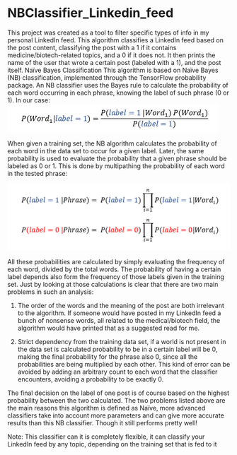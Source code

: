 # NBClassifier_Linkedin_feed
This project was created as a tool to filter specific types of info in my personal LinkedIn feed. This algorithm classifies a LinkedIn feed based on the post content, classifying the post with a 1 if it contains medicine/biotech-related topics, and a 0 if it does not. It then prints the name of the user that wrote a certain post (labeled with a 1), and the post itself. 
Naïve Bayes Classification 
This algorithm is based on Naïve Bayes (NB) classification, implemented through the TensorFlow probability package.  An NB classifier uses the Bayes rule to calculate the probability of each word occurring in each phrase, knowing the label of such phrase (0 or 1). In our case:
      ![alt text](https://github.com/gavrielhan/NBClassifier_Linkedin_feed/blob/d9e0d10d9030415da84eccec0d05618622f18645/Screenshot%202022-08-28%20193500.png)

When given a training set, the NB algorithm calculates the probability of each word in the data set to occur for a given label. Later, the same probability is used to evaluate the probability that a given phrase should be labeled as 0 or 1. This is done by multipathing the probability of each word in the tested phrase: 
           
![alt text](https://github.com/gavrielhan/NBClassifier_Linkedin_feed/blob/f1430ffad2f9c33d1e071fd600d87941b9c79e43/Screenshot%202022-08-28%20194226.png)

All these probabilities are calculated by simply evaluating the frequency of each word, divided by the total words. The probability of having a certain label depends also form the frequency of those labels given in the training set. Just by looking at those calculations is clear that there are two main problems in such an analysis:

1) The order of the words and the meaning of the post are both irrelevant to the algorithm. If someone would have posted in my LinkedIn feed a bunch of nonsense words, all related to the medical/biotech field, the algorithm would have printed that as a suggested read for me. 

2) Strict dependency from the training data set, if a world is not present in the data set is calculated probability to be in a certain label will be 0, making the final probability for the phrase also 0, since all the probabilities are being multiplied by each other. This kind of error can be avoided by adding an arbitrary count to each word that the classifier encounters, avoiding a probability to be exactly 0.

The final decision on the label of one post is of course based on the highest probability between the two calculated. 
The two problems listed above are the main reasons this algorithm is defined as Naïve, more advanced classifiers take into account more parameters and can give more accurate results than this NB classifier. Though it still performs pretty well!

Note: This classifier can it is completely flexible, it can classify your LinkedIn feed by any topic, depending on the training set that is fed to it 
